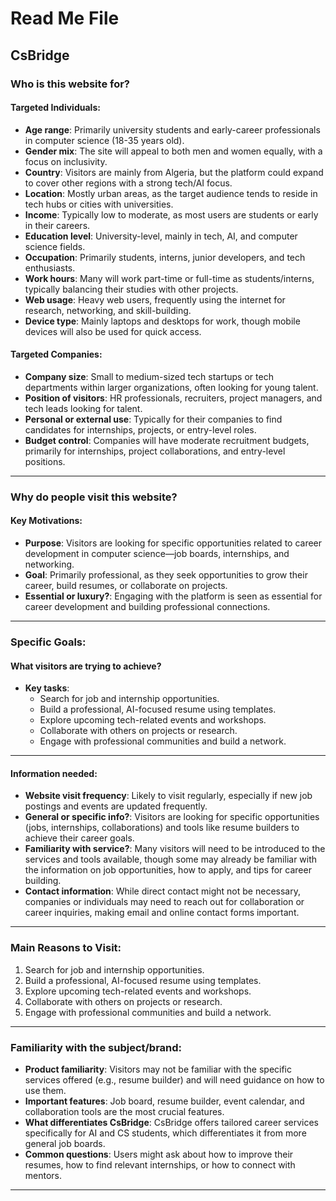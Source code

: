# Read Me File

## CsBridge

### Who is this website for?

#### Targeted Individuals:

- **Age range**: Primarily university students and early-career professionals in computer science (18-35 years old).
- **Gender mix**: The site will appeal to both men and women equally, with a focus on inclusivity.
- **Country**: Visitors are mainly from Algeria, but the platform could expand to cover other regions with a strong tech/AI focus.
- **Location**: Mostly urban areas, as the target audience tends to reside in tech hubs or cities with universities.
- **Income**: Typically low to moderate, as most users are students or early in their careers.
- **Education level**: University-level, mainly in tech, AI, and computer science fields.
- **Occupation**: Primarily students, interns, junior developers, and tech enthusiasts.
- **Work hours**: Many will work part-time or full-time as students/interns, typically balancing their studies with other projects.
- **Web usage**: Heavy web users, frequently using the internet for research, networking, and skill-building.
- **Device type**: Mainly laptops and desktops for work, though mobile devices will also be used for quick access.

#### Targeted Companies:

- **Company size**: Small to medium-sized tech startups or tech departments within larger organizations, often looking for young talent.
- **Position of visitors**: HR professionals, recruiters, project managers, and tech leads looking for talent.
- **Personal or external use**: Typically for their companies to find candidates for internships, projects, or entry-level roles.
- **Budget control**: Companies will have moderate recruitment budgets, primarily for internships, project collaborations, and entry-level positions.

---

### Why do people visit this website?

#### Key Motivations:

- **Purpose**: Visitors are looking for specific opportunities related to career development in computer science—job boards, internships, and networking.
- **Goal**: Primarily professional, as they seek opportunities to grow their career, build resumes, or collaborate on projects.
- **Essential or luxury?**: Engaging with the platform is seen as essential for career development and building professional connections.

---

### Specific Goals:

#### What visitors are trying to achieve?

- **Key tasks**:
  - Search for job and internship opportunities.
  - Build a professional, AI-focused resume using templates.
  - Explore upcoming tech-related events and workshops.
  - Collaborate with others on projects or research.
  - Engage with professional communities and build a network.

---

#### Information needed:

- **Website visit frequency**: Likely to visit regularly, especially if new job postings and events are updated frequently.
- **General or specific info?**: Visitors are looking for specific opportunities (jobs, internships, collaborations) and tools like resume builders to achieve their career goals.
- **Familiarity with service?**: Many visitors will need to be introduced to the services and tools available, though some may already be familiar with the information on job opportunities, how to apply, and tips for career building.
- **Contact information**: While direct contact might not be necessary, companies or individuals may need to reach out for collaboration or career inquiries, making email and online contact forms important.

---

### Main Reasons to Visit:

1. Search for job and internship opportunities.
2. Build a professional, AI-focused resume using templates.
3. Explore upcoming tech-related events and workshops.
4. Collaborate with others on projects or research.
5. Engage with professional communities and build a network.

---

### Familiarity with the subject/brand:

- **Product familiarity**: Visitors may not be familiar with the specific services offered (e.g., resume builder) and will need guidance on how to use them.
- **Important features**: Job board, resume builder, event calendar, and collaboration tools are the most crucial features.
- **What differentiates CsBridge**: CsBridge offers tailored career services specifically for AI and CS students, which differentiates it from more general job boards.
- **Common questions**: Users might ask about how to improve their resumes, how to find relevant internships, or how to connect with mentors.

---
